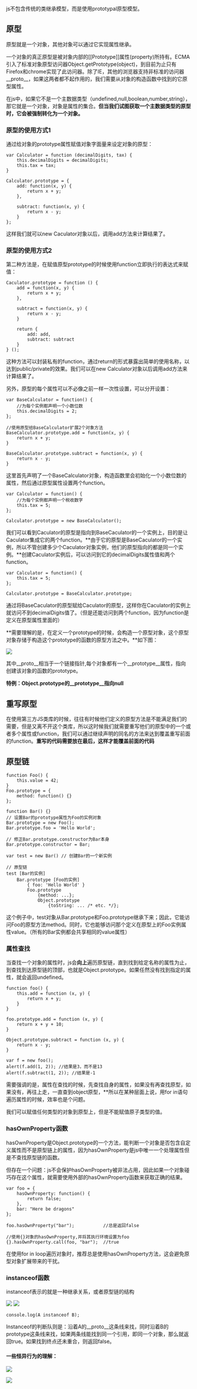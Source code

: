 js不包含传统的类继承模型，而是使用prototypal原型模型。
## 原型

原型就是一个对象，其他对象可以通过它实现属性继承。

一个对象的真正原型是被对象内部的[[Prototype]]属性(property)所持有。ECMA引入了标准对象原型访问器Object.getPrototype(object)，到目前为止只有Firefox和chrome实现了此访问器。除了IE，其他的浏览器支持非标准的访问器\_\_proto__，如果这两者都不起作用的，我们需要从对象的构造函数中找到的它原型属性。

在js中，如果它不是一个主数据类型（undefined,null,boolean,number,string），那它就是一个对象，对象是属性的集合。**但当我们试图获取一个主数据类型的原型时，它会被强制转化为一个对象。**

### 原型的使用方式1

通过给对象的prototype属性赋值对象字面量来设定对象的原型：

    var Calculator = function (decimalDigits, tax) {
        this.decimalDigits = decimalDigits;
        this.tax = tax;
    }

    Calculator.prototype = {
        add: function(x, y) {
            return x + y;
        },
        
        subtract: function(x, y) {
            return x - y;
        }
    };

这样我们就可以new Caculator对象以后，调用add方法来计算结果了。

### 原型的使用方式2

第二种方法是，在赋值原型prototype的时候使用function立即执行的表达式来赋值：

    Caculator.prototype = function () {
        add = function(x, y) {
            return x + y;
        },

        subtract = function(x, y) {
            return x - y;
        }
        
        return {
            add: add,
            subtract: subtract
        }
    } ();

这种方法可以封装私有的function，通过return的形式暴露出简单的使用名称，以达到public/private的效果。我们可以在new Calculator对象以后调用add方法来计算结果了。

另外，原型的每个属性可以不必像之前一样一次性设置，可以分开设置：

    var BaseCalculator = function() {
        //为每个实例都声明一个小数位数
        this.decimalDigits = 2;
    };

    //使用原型给BaseCalculator扩展2个对象方法
    BaseCalculator.prototype.add = function(x, y) {
        return x + y;
    }

    BaseCalculator.prototype.subtract = function(x, y) {
        return x - y;
    }

这里首先声明了一个BaseCalculator对象，构造函数里会初始化一个小数位数的属性，然后通过原型属性设置两个function。

    var Calculator = function() {
        //为每个实例都声明一个税收数字
        this.tax = 5;
    };

    Calculator.prototype = new BaseCalculator();

我们可以看到Caculator的原型是指向到BaseCaculator的一个实例上，目的是让Caculator集成它的两个function。**由于它的原型是BaseCaculator的一个实例，所以不管创建多少个Caculator对象实例，他们的原型指向的都是同一个实例。**创建Caculator实例后，可以访问到它的decimalDigits属性值和两个function。

    var Calculator = function() {
        this.tax = 5;
    };

    Calculator.prototype = BaseCalculator.prototype;

通过将BaseCaculator的原型赋给Caculator的原型，这样你在Caculator的实例上就访问不到decimalDigits值了。（但是还能访问到两个function，因为function是定义在原型属性里面的）

**需要理解的是，在定义一个prototype的时候，会构造一个原型对象，这个原型对象存储于构造这个prototype的函数的原型方法之中。**如下图：

![](http://files.jb51.net/file_images/article/201207/201207071647184.png)

其中\_\_proto__相当于一个链接指针,每个对象都有一个\_\_prototype__属性，指向创建该对象的函数的prototype。

**特例：Object.prototype的\_\_prototype__指向null**
## 重写原型
在使用第三方JS类库的时候，往往有时候他们定义的原型方法是不能满足我们的需要，但是又离不开这个类库，所以这时候我们就需要重写他们的原型中的一个或者多个属性或function，我们可以通过继续声明的同名的方法来达到覆盖重写前面的function。**重写的代码需要放在最后，这样才能覆盖前面的代码**

## 原型链
    function Foo() {
        this.value = 42;
    }
    Foo.prototype = {
        method: function() {}
    };

    function Bar() {}
    // 设置Bar的prototype属性为Foo的实例对象
    Bar.prototype = new Foo();
    Bar.prototype.foo = 'Hello World';

    // 修正Bar.prototype.constructor为Bar本身
    Bar.prototype.constructor = Bar;

    var test = new Bar() // 创建Bar的一个新实例

    // 原型链
    test [Bar的实例]
        Bar.prototype [Foo的实例]
            { foo: 'Hello World' }
            Foo.prototype
                {method: ...};
                Object.prototype
                    {toString: ... /* etc. */};

这个例子中，test对象从Bar.prototype和Foo.prototype继承下来；因此，它能访问Foo的原型方法method。同时，它也能够访问那个定义在原型上的Foo实例属性value。（所有的Bar实例都会共享相同的value属性）

### 属性查找

当查找一个对象的属性时，js会**向上**遍历原型链，直到找到给定名称的属性为止，到查找到达原型链的顶部，也就是Object.prototype。如果任然没有找到指定的属性，就会返回undefined。

    function foo() {
        this.add = function (x, y) {
            return x + y;
        }
    }
 
    foo.prototype.add = function (x, y) {
        return x + y + 10;
    }
 
    Object.prototype.subtract = function (x, y) {
        return x - y;
    }
 
    var f = new foo();
    alert(f.add(1, 2)); //结果是3，而不是13
    alert(f.subtract(1, 2)); //结果是-1

需要强调的是，属性在查找的时候，先查找自身的属性，如果没有再查找原型，如果没有，再往上走，一直查到object原型，**所以在某种层面上说，用for in语句遍历属性的时候，效率也是个问题。

我们可以赋值任何类型的对象到原型上，但是不能赋值原子类型的值。

### hasOwnProperty函数
hasOwnProperty是Object.prototype的一个方法，能判断一个对象是否包含自定义属性而不是原型链上的属性，因为hasOwnProperty是js中唯一一个处理属性但是不查找原型链的函数。

但存在一个问题：js不会保护hasOwnProperty被非法占用，因此如果一个对象碰巧存在这个属性，就需要使用外部的hasOwnProperty函数来获取正确的结果。
  
    var foo = {
        hasOwnProperty: function() {
            return false;
        },
        bar: "Here be dragons"
    };

    foo.hasOwnProperty("bar");           //总是返回false

    //使用{}对象的hasOwnProperty,并将其执行环境设置为foo
    {}.hasOwnProperty.call(foo, "bar");  //true

在使用for in loop遍历对象时，推荐总是使用hasOwnProperty方法，这会避免原型对象扩展带来的干扰。


### instanceof函数

instanceof表示的就是一种继承关系，或者原型链的结构

![](http://images.cnitblog.com/blog/138012/201409/181635128935132.png)
![](http://images.cnitblog.com/blog/138012/201409/181635468939277.png)

    console.log(A instanceof B);

Instanceof的判断队则是：沿着A的\_\_proto__这条线来找，同时沿着B的prototype这条线来找，如果两条线能找到同一个引用，即同一个对象，那么就返回true。如果找到终点还未重合，则返回false。

#### 一些怪异行为的理解：

![](http://images.cnitblog.com/blog/138012/201409/181636252689920.png)

![](http://images.cnitblog.com/blog/138012/201409/181637013624694.png)
